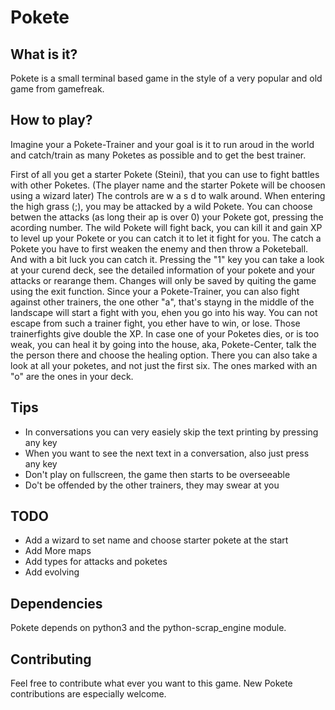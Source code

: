# Pokete

## What is it?
Pokete is a small terminal based game in the style of a very popular and old game from gamefreak.

## How to play?
Imagine your a Pokete-Trainer and your goal is it to run aroud in the world and catch/train as many Poketes as possible and to get the best trainer.

First of all you get a starter Pokete (Steini), that you can use to fight battles with other Poketes. (The player name and the starter Pokete will be choosen using a wizard later)
The controls are w a s d to walk around. When entering the high grass (;), you may be attacked by a wild Pokete. You can choose betwen the attacks (as long their ap is over 0) your Pokete got, pressing the acording number. The wild Pokete will fight back, you can kill it and gain XP to level up your Pokete or you can catch it to let it fight for you. The catch a Pokete you have to first weaken the enemy and then throw a Poketeball. And with a bit luck you can catch it.
Pressing the "1" key you can take a look at your curend deck, see the detailed information of your pokete and your attacks or rearange them.
Changes will only be saved by quiting the game using the exit function.
Since your a Pokete-Trainer, you can also fight against other trainers, the one other "a", that's stayng in the middle of the landscape will start a fight with you, ehen you go into his way. You can not escape from such a trainer fight, you ether have to win, or lose. Those trainerfights give double the XP.
In case one of your Poketes dies, or is too weak, you can heal it by going into the house, aka, Pokete-Center, talk the the person there and choose the healing option.
There you can also take a look at all your poketes, and not just the first six. The ones marked with an "o" are the ones in your deck.

## Tips
- In conversations you can very easiely skip the text printing by pressing any key
- When you want to see the next text in a conversation, also just press any key
- Don't play on fullscreen, the game then starts to be overseeable
- Do't be offended by the other trainers, they may swear at you

## TODO
- Add a wizard to set name and choose starter pokete at the start
- Add More maps
- Add types for attacks and poketes
- Add evolving

## Dependencies
Pokete depends on python3 and the python-scrap_engine module.

## Contributing
Feel free to contribute what ever you want to this game.
New Pokete contributions are especially welcome.
